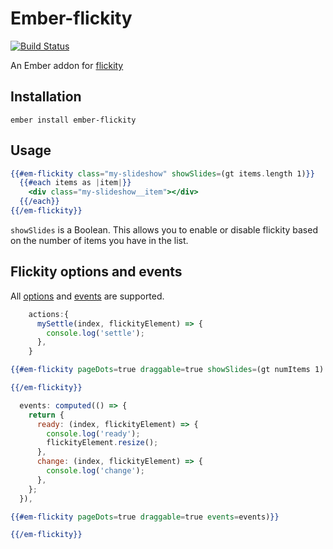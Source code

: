 # Ember-flickity

[![Build Status](https://travis-ci.org/travelbank/ember-flickity.svg?branch=develop)](https://travis-ci.org/travelbank/ember-flickity)

An Ember addon for [flickity](http://flickity.metafizzy.co/)

## Installation

```
ember install ember-flickity
```

## Usage

```handlebars
{{#em-flickity class="my-slideshow" showSlides=(gt items.length 1)}}
  {{#each items as |item|}}
    <div class="my-slideshow__item"></div>
  {{/each}}
{{/em-flickity}}
```

`showSlides` is a Boolean. This allows you to enable or disable flickity based on the
number of items you have in the list.

## Flickity options and events

All [options][flickityOptions] and [events][flickityEvents] are supported.

[flickityEvents]: http://flickity.metafizzy.co/events.html#flickity-events
[flickityOptions]: http://flickity.metafizzy.co/options.html

```javascript
    actions:{
      mySettle(index, flickityElement) => {
        console.log('settle');
      },
    }
```
```handlebars
{{#em-flickity pageDots=true draggable=true showSlides=(gt numItems 1) settle=(action 'mySettle')}}

{{/em-flickity}}
```
```javascript
  events: computed(() => {
    return {
      ready: (index, flickityElement) => {
        console.log('ready');
        flickityElement.resize();
      },
      change: (index, flickityElement) => {
        console.log('change');
      },
    };
  }),
```
```handlebars
{{#em-flickity pageDots=true draggable=true events=events)}}

{{/em-flickity}}
```
